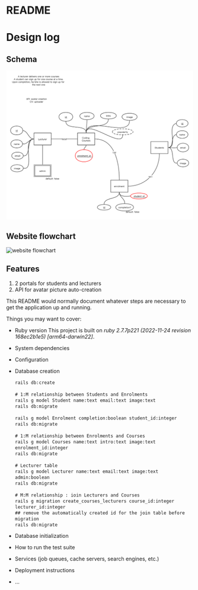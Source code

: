 # README

# Design log 

## Schema 
![schema](app/assets/images/schema.png)
## Website flowchart 
![website flowchart](/study-on-demand/app/assets/images/flow%20chat.png)

## Features 
1. 2 portals for students and lecturers 
2. API for avatar picture auto-creation 


This README would normally document whatever steps are necessary to get the
application up and running.

Things you may want to cover:

* Ruby version
  This project is built on *ruby 2.7.7p221 (2022-11-24 revision 168ec2b1e5) [arm64-darwin22]*. 

* System dependencies

* Configuration

* Database creation
    ```shell
    rails db:create 

    # 1:M relationship between Students and Enrolments 
    rails g model Student name:text email:text image:text
    rails db:migrate

    rails g model Enrolment completion:boolean student_id:integer
    rails db:migrate 

    # 1:M relationship between Enrolments and Courses
    rails g model Courses name:text intro:text image:text enrolment_id:integer
    rails db:migrate 

    # Lecturer table 
    rails g model Lecturer name:text email:text image:text admin:boolean
    rails db:migrate 

    # M:M relationship : ioin Lecturers and Courses
    rails g migration create_courses_lecturers course_id:integer lecturer_id:integer
    ## remove the automatically created id for the join table before migration
    rails db:migrate

    ```
* Database initialization

* How to run the test suite

* Services (job queues, cache servers, search engines, etc.)

* Deployment instructions

* ...
